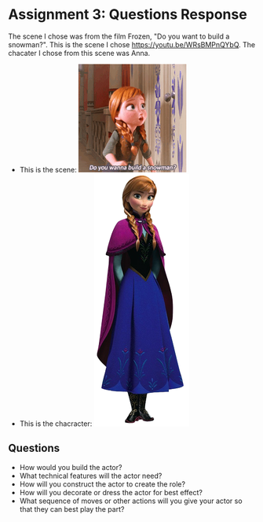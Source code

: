 # Assignment 3: Questions Response

The scene I chose was from the film Frozen, "Do you want to build a snowman?". This is the scene I chose https://youtu.be/WRsBMPnQYbQ. The chacater I chose from this scene was Anna.

- This is the scene:
![](Scene.gif)
- This is the chacracter:
![](Actor.png)

## Questions
- How would you build the actor?
- What technical features will the actor need?
- How will you construct the actor to create the role?
- How will you decorate or dress the actor for best effect?
- What sequence of moves or other actions will you give your actor so that they can best play the part?
